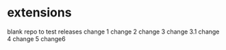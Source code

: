 # extensions
blank repo to test releases
change 1
change 2
change 3
change 3.1
change 4
change 5
change6
